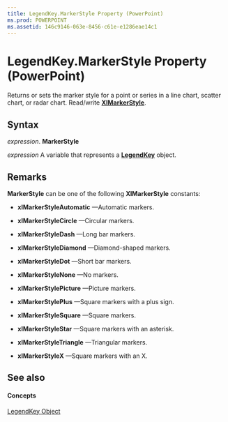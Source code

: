 ```yaml
---
title: LegendKey.MarkerStyle Property (PowerPoint)
ms.prod: POWERPOINT
ms.assetid: 146c9146-063e-8456-c61e-e1286eae14c1
---
```



# LegendKey.MarkerStyle Property (PowerPoint)

Returns or sets the marker style for a point or series in a line chart, scatter chart, or radar chart. Read/write  **[XlMarkerStyle](xlmarkerstyle-enumeration-powerpoint.md)**.


## Syntax

 _expression_. **MarkerStyle**

 _expression_ A variable that represents a **[LegendKey](legendkey-object-powerpoint.md)** object.


## Remarks

 **MarkerStyle** can be one of the following **XlMarkerStyle** constants:


-  **xlMarkerStyleAutomatic** —Automatic markers.
    
-  **xlMarkerStyleCircle** —Circular markers.
    
-  **xlMarkerStyleDash** —Long bar markers.
    
-  **xlMarkerStyleDiamond** —Diamond-shaped markers.
    
-  **xlMarkerStyleDot** —Short bar markers.
    
-  **xlMarkerStyleNone** —No markers.
    
-  **xlMarkerStylePicture** —Picture markers.
    
-  **xlMarkerStylePlus** —Square markers with a plus sign.
    
-  **xlMarkerStyleSquare** —Square markers.
    
-  **xlMarkerStyleStar** —Square markers with an asterisk.
    
-  **xlMarkerStyleTriangle** —Triangular markers.
    
-  **xlMarkerStyleX** —Square markers with an X.
    



## See also


#### Concepts


[LegendKey Object](legendkey-object-powerpoint.md)

